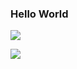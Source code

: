 ### Hello World

<a href=""> <img align="center" src="[https://github-readme-stats-sigma-five.vercel.app/api/top-langs/?username=YulietM](https://github-readme-stats.vercel.app/api?username=RodrigoMardonesAlvarez)&theme=react&line_height=40&hide=css"/> </a>



<a href=""> <img align="center" src="https://github-readme-stats-sigma-five.vercel.app/api/top-langs/?username=RodrigoMardonesAlvarez&theme=react&line_height=40&hide=css"/> </a>

